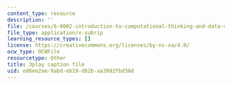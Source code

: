 ```yaml
---
content_type: resource
description: ''
file: /courses/6-0002-introduction-to-computational-thinking-and-data-science-fall-2016/ed6ee2ae9abdeb19d62baa3992fbd38d_OgO1gpXSUzU.srt
file_type: application/x-subrip
learning_resource_types: []
license: https://creativecommons.org/licenses/by-nc-sa/4.0/
ocw_type: OCWFile
resourcetype: Other
title: 3play caption file
uid: ed6ee2ae-9abd-eb19-d62b-aa3992fbd38d
---
```

